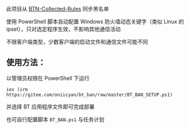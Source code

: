 此项目从 [BTN-Collected-Rules](https://github.com/PBH-BTN/BTN-Collected-Rules) 同步黑名单

使用 PowerShell 脚本自动配置 Windows 防火墙动态关键字（类似 Linux 的 ipset），只对选定程序生效，不影响其他通信活动

不限客户端类型，少数客户端的启动文件和通信文件可能不同

## 使用方法：

以管理员权限在 PowerShell 下运行

`iex (irm https://gitee.com/oniicyan/bt_ban/raw/master/BT_BAN_SETUP.ps1)`

并选择 BT 应用程序文件即可完成部署

也可自行配置脚本 `BT_BAN.ps1` 与任务计划
